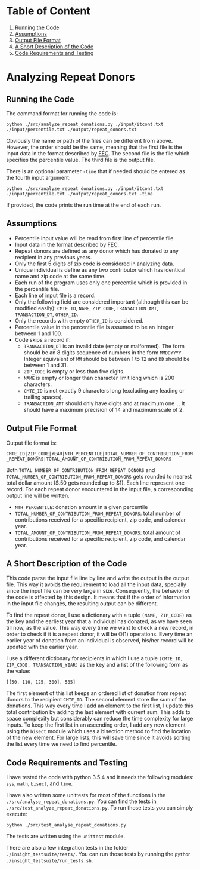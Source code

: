 # Table of Content
1. [Running the Code](README.md#running-the-Code)
2. [Assumptions](README.md#assumptions)
3. [Output File Format](README.md#output-file-format)
4. [A Short Description of the Code](README.md#a-short-description-of-the-code)
5. [Code Requirements and Testing](README.md#code-requirements-and-testing)


# Analyzing Repeat Donors
## Running the Code
The command format for running the code is:

```python ./src/analyze_repeat_donations.py ./input/itcont.txt ./input/percentile.txt ./output/repeat_donors.txt```

Obviously the name or path of the files can be different from above. However, the order should be the same, meaning that the first file is the input data in the format described by [FEC](http://classic.fec.gov/finance/disclosure/metadata/DataDictionaryContributionsbyIndividuals.shtml). The second file is the file which specifies the percentile value. The third file is the output file. 

There is an optional parameter `-time` that if needed should be entered as the fourth input argument: 

```python ./src/analyze_repeat_donations.py ./input/itcont.txt ./input/percentile.txt ./output/repeat_donors.txt -time```

If provided, the code prints the run time at the end of each run.

## Assumptions
- Percentile input value will be read from first line of percentile file. 
- Input data in the format described by [FEC](http://classic.fec.gov/finance/disclosure/metadata/DataDictionaryContributionsbyIndividuals.shtml).
- Repeat donors are defined as any donor which has donated to any recipient in any previous years. 
- Only the first 5 digits of zip code is considered in analyzing data.
- Unique individual is define as any two contributor which has identical name and zip code at the same time.
- Each run of the program uses only one percentile which is provided in the percentile file. 
- Each line of input file is a record.
- Only the following field are considered important (although this can be modified easily): `CMTE_ID`, `NAME`, `ZIP_CODE`, `TRANSACTION_AMT`, `TRANSACTION_DT`, `OTHER_ID`.
- Only the records with empty `OTHER_ID` is considered.
- Percentile value in the percentile file is assumed to be an integer between 1 and 100.
- Code skips a record if:
	- `TRANSACTION_DT` is an invalid date (empty or malformed). The form should be an 8 digits sequence of numbers in the form `MMDDYYYY`. Integer equivalent of `MM` should be between 1 to 12 and `DD` should be between 1 and 31.  
	- `ZIP_CODE` is empty or less than five digits.
	- `NAME` is empty or longer than character limit long which is 200 characters.
	- `CMTE_ID` is not exactly 9 characters long (excluding any leading or trailing spaces). 
	- `TRANSACTION_AMT` should only have digits and at maximum one `.`. It should have a maximum precision of 14 and maximum scale of 2. 

## Output File Format
Output file format is:

```CMTE_ID|ZIP_CODE|YEAR|NTH_PERCENTILE|TOTAL_NUMBER_OF_CONTRIBUTION_FROM_REPEAT_DONORS|TOTAL_AMOUNT_OF_CONTRIBUTION_FROM_REPEAT_DONORS```

Both `TOTAL_NUMBER_OF_CONTRIBUTION_FROM_REPEAT_DONORS` and `TOTAL_NUMBER_OF_CONTRIBUTION_FROM_REPEAT_DONORS` gets rounded to nearest total dollar amount ($.50 gets rounded up to $1). Each line represent one record. For each repeat donor encountered in the input file, a corresponding output line will be written.

- `NTH_PERCENTILE`: donation amount in a given percentile
- `TOTAL_NUMBER_OF_CONTRIBUTION_FROM_REPEAT_DONORS`: total number of contributions received for a specific recipient, zip code, and calendar year. 
- `TOTAL_AMOUNT_OF_CONTRIBUTION_FROM_REPEAT_DONORS`: total amount of contributions received for a specific recipient, zip code, and calendar year.

## A Short Description of the Code
This code parse the input file line by line and write the output in the output file. This way it avoids the requirement to load all the input data, specially since the input file can be very large in size. Consequently, the behavior of the code is affected by this design. It means that if the order of information in the input file changes, the resulting output can be different. 
 
To find the repeat donor, I use a dictionary with a tuple `(NAME, ZIP_CODE)` as the key and the earliest year that a individual has donated, as we have seen till now, as the value. This way every time we want to check a new record, in order to check if it is a repeat donor, it will be O(1) operations. Every time an earlier year of donation from an individual is observed, his/her record will be updated with the earlier year.

I use a different dictionary for recipients in which I use a tuple `(CMTE_ID, ZIP_CODE, TRANSACTION_YEAR)` as the key and a list of the following form as the value:

`[[50, 110, 125, 300], 585]`

The first element of this list keeps an ordered list of donation from repeat donors to the recipient `CMTE_ID`. The second element store the sum of the donations. This way every time I add an element to the first list, I update this total contribution by adding the last element with current sum. This adds to space complexity but considerably can reduce the time complexity for large inputs. To keep the first list in an ascending order, I add any new element using the `bisect` module which uses a bisection method to find the location of the new element. For large lists, this will save time since it avoids sorting the list every time we need to find percentile. 


## Code Requirements and Testing
I have tested the code with python 3.5.4 and it needs the following modules: `sys`, `math`, `bisect`, and `time`.

I have also written some unittests for most of the functions in the `./src/analyse_repeat_donations.py`. You can find the tests in `./src/test_analyze_repeat_donations.py`. To run those tests you can simply execute:

```python ./src/test_analyse_repeat_donations.py```

The tests are written using the `unittest` module.

There are also a few integration tests in the folder `./insight_testsuite/tests/`. You can run those tests by running the `python ./insight_testsuite/run_tests.sh`.






